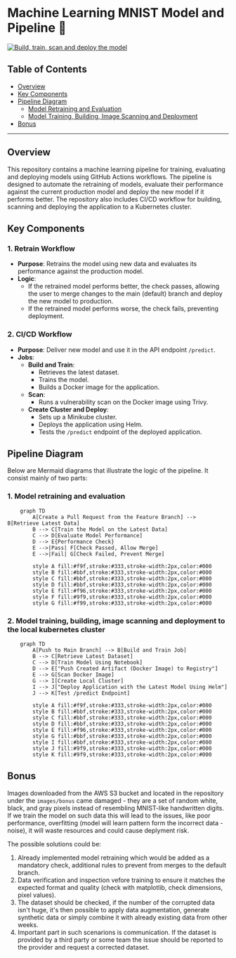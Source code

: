 # Machine Learning MNIST Model and Pipeline 🚀

[![Build, train, scan and deploy the model](https://github.com/kalined/ml-model-infra-task/actions/workflows/cicd.yml/badge.svg)](https://github.com/kalined/ml-model-infra-task/actions/workflows/cicd.yml)

## Table of Contents
- [Overview](#overview)
- [Key Components](#key-components)
- [Pipeline Diagram](#pipeline-diagram)
  - [Model Retraining and Evaluation](#1-model-retraining-and-evaluation)
  - [Model Training, Building, Image Scanning and Deployment](#2-model-training-building-image-scanning-and-deployment-to-the-local-kubernetes-cluster)
- [Bonus](#bonus)

---

## Overview

This repository contains a machine learning pipeline for training, evaluating and deploying models using GitHub Actions workflows. The pipeline is designed to automate the retraining of models, evaluate their performance against the current production model and deploy the new model if it performs better. The repository also includes CI/CD workflow for building, scanning and deploying the application to a Kubernetes cluster.

## Key Components

### **1. Retrain Workflow**
- **Purpose**: Retrains the model using new data and evaluates its performance against the production model.
- **Logic**:
  - If the retrained model performs better, the check passes, allowing the user to merge changes to the main (default) branch and deploy the new model to production.
  - If the retrained model performs worse, the check fails, preventing deployment.

### **2. CI/CD Workflow**
- **Purpose**: Deliver new model and use it in the API endpoint `/predict`.
- **Jobs**:
  - **Build and Train**:
    - Retrieves the latest dataset.
    - Trains the model.
    - Builds a Docker image for the application.
  - **Scan**:
    - Runs a vulnerability scan on the Docker image using Trivy.
  - **Create Cluster and Deploy**:
    - Sets up a Minikube cluster.
    - Deploys the application using Helm.
    - Tests the `/predict` endpoint of the deployed application.


## Pipeline Diagram

Below are Mermaid diagrams that illustrate the logic of the pipeline. It consist mainly of two parts:

### **1. Model retraining and evaluation**

```mermaid
    graph TD
        A[Create a Pull Request from the Feature Branch] --> B[Retrieve Latest Data]
        B --> C[Train the Model on the Latest Data]
        C --> D[Evaluate Model Performance]
        D --> E{Performance Check}
        E -->|Pass| F[Check Passed, Allow Merge]
        E -->|Fail| G[Check Failed, Prevent Merge]

        style A fill:#f9f,stroke:#333,stroke-width:2px,color:#000
        style B fill:#bbf,stroke:#333,stroke-width:2px,color:#000
        style C fill:#bbf,stroke:#333,stroke-width:2px,color:#000
        style D fill:#bbf,stroke:#333,stroke-width:2px,color:#000
        style E fill:#f96,stroke:#333,stroke-width:2px,color:#000
        style F fill:#9f9,stroke:#333,stroke-width:2px,color:#000
        style G fill:#f99,stroke:#333,stroke-width:2px,color:#000
```

### **2. Model training, building, image scanning and deployment to the local kubernetes cluster**

```mermaid
    graph TD
        A[Push to Main Branch] --> B[Build and Train Job]
        B --> C[Retrieve Latest Dataset]
        C --> D[Train Model Using Notebook]
        D --> E["Push Created Artifact (Docker Image) to Registry"]
        E --> G[Scan Docker Image]
        G --> I[Create Local Cluster]
        I --> J["Deploy Application with the Latest Model Using Helm"]
        J --> K[Test /predict Endpoint]

        style A fill:#f9f,stroke:#333,stroke-width:2px,color:#000
        style B fill:#bbf,stroke:#333,stroke-width:2px,color:#000
        style C fill:#bbf,stroke:#333,stroke-width:2px,color:#000
        style D fill:#bbf,stroke:#333,stroke-width:2px,color:#000
        style E fill:#f96,stroke:#333,stroke-width:2px,color:#000
        style G fill:#bbf,stroke:#333,stroke-width:2px,color:#000
        style I fill:#bbf,stroke:#333,stroke-width:2px,color:#000
        style J fill:#9f9,stroke:#333,stroke-width:2px,color:#000
        style K fill:#9f9,stroke:#333,stroke-width:2px,color:#000
```

## Bonus

Images downloaded from the AWS S3 bucket and located in the repository under the `images/bonus` came damaged - they are a set of random white, black, and gray pixels instead of resembling MNIST-like handwritten digits. If we train the model on such data this will lead to the issues, like poor performance, overfitting (model will learn pattern form the incorrect data - noise), it will waste resources and could cause deplyment risk.

The possible solutions could be:

1. Already implemented model retraining which would be added as a mandatory check, additional rules to prevent from merges to the default branch.
2. Data verification and inspection vefore training to ensure it matches the expected format and quality (check with matplotlib, check dimensions, pixel values).
3. The dataset should be checked, if the number of the corrupted data isn't huge, it's then possible to apply data augmentation, generate synthetic data or simply combine it with already existing data from other weeks.
4. Important part in such scenarions is communication. If the dataset is provided by a third party or some team the issue should be reported to the provider and request a corrected dataset.